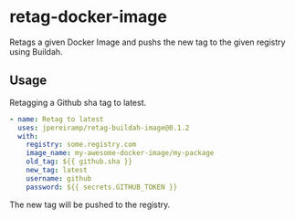 # retag-docker-image

Retags a given Docker Image and pushs the new tag to the given registry using Buildah.

## Usage

Retagging a Github sha tag to latest.

```yaml
- name: Retag to latest
  uses: jpereiramp/retag-buildah-image@0.1.2
  with:
    registry: some.registry.com
    image_name: my-awesome-docker-image/my-package
    old_tag: ${{ github.sha }}
    new_tag: latest
    username: github
    password: ${{ secrets.GITHUB_TOKEN }}
```

The new tag will be pushed to the registry.
